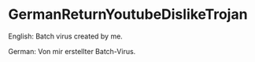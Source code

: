 # GermanReturnYoutubeDislikeTrojan
English: Batch virus created by me.

German: Von mir erstellter Batch-Virus.
